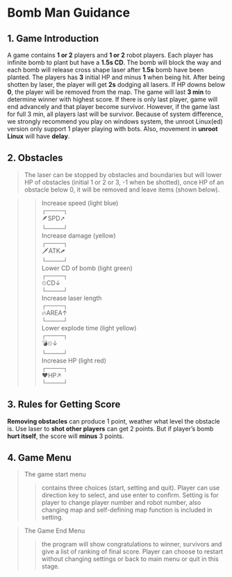 # Bomb Man Guidance
## 1. Game Introduction
A game contains **1 or 2** players and **1 or 2** robot players. Each player has infinite bomb to plant but have a **1.5s CD**. The bomb will block the way and each bomb will release cross shape laser after **1.5s** bomb have been planted. The players has **3** initial HP and minus **1** when being hit. After being shotten by laser, the player will get **2s** dodging all lasers. If HP downs below **0**, the player will be removed from the map. The game will last **3 min** to determine winner with highest score. If there is only last player, game will end advancely and that player become survivor. However, if the game last for full 3 min, all players last will be survivor. Because of system difference, we strongly recommend you play on windows system, the unroot Linux(ed) version only support 1 player playing with bots. Also, movement in **unroot Linux** will have **delay**.

## 2. Obstacles
>The laser can be stopped by obstacles and boundaries but will lower HP of obstacles (initial 1 or 2 or 3, -1 when be shotted), once HP of an obstacle below 0, it will be removed and leave items (shown below). 

>>Increase speed (light blue)  
┌────┐              
🪶SPD➚  
└────┘  
Increase damage (yellow)   
┌────┐  
🗡ATK➚    
└────┘  
Lower CD of bomb (light green)  
┌────┐  
⏲CD↓  
└────┘  
Increase laser length  
┌────┐  
🔥AREA↑  
└────┘  
Lower explode time (light yellow)    
┌────┐  
💣⏲↓  
└────┘   
Increase HP (light red)  
┌────┐  
❤HP↗    
└────┘  
## 3. Rules for Getting Score
**Removing obstacles** can produce 1 point, weather what level the obstacle is. Use laser to **shot other players** can get 2 points. But if player’s bomb **hurt itself**, the score will **minus** 3 points.

## 4.	Game Menu
>The game start menu 
>>contains three choices (start, setting and quit). Player can use direction key to select, and use enter to confirm. Setting is for player to change player number and robot number, also changing map and self-defining map function is included in setting.

>The Game End Menu
>>the program will show congratulations to winner, survivors and give a list of ranking of final score. Player can choose to restart without changing settings or back to main menu or quit in this stage.
